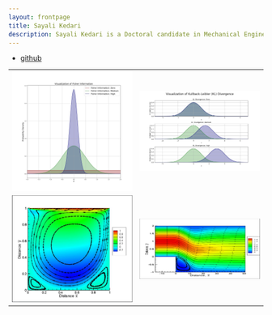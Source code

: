 ```yaml
---
layout: frontpage
title: Sayali Kedari
description: Sayali Kedari is a Doctoral candidate in Mechanical Engineering at the University of Cincinnati.
---
```


<div class="navbar">
  <div class="navbar-inner">
      <ul class="nav">
          <li><a href="https://github.com/sayrjked">github</a></li>
      </ul>
  </div>
</div>

<table class="wide">
<tr>
  <td class="left">
     <img src="assets/pics/FisherInfo_likelihoodsrepresn.jpg" alt="FIrepresn" title="Fisher Information - representation"/>
  </td>
  <td class="right">
    <img src="assets/pics/KLdivergence_representn.jpg" alt="KLrepresn" title="KL Divergence - representation"/>
  </td>
</tr>
<tr>
  <td class="left">
        <img src="assets/publpics/cavityM2.JPG" alt="Lid driven cavity" title="Contours of streamlines in the square lid driven cavity (2016)"/>
    </a>
  </td>
  <td class="right">
        <img src="assets/publpics/expansion15_800x400.JPG" alt="asymmetric sudden expansion" title="Contours of streamlines in the asymmetric sudden expansion (2016)"/>
    </a>
  </td>
</tr>
</table>
